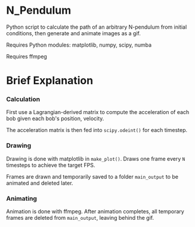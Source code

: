 # N_Pendulum
Python script to calculate the path of an arbitrary N-pendulum from initial conditions, then generate and animate images as a gif.

Requires Python modules: matplotlib, numpy, scipy, numba

Requires ffmpeg

# Brief Explanation

### Calculation
First use a Lagrangian-derived matrix to compute the acceleration of each bob given each bob's position, velocity. 

The acceleration matrix is then fed into `scipy.odeint()` for each timestep.

### Drawing
Drawing is done with matplotlib in `make_plot()`. Draws one frame every `N` timesteps to achieve the target FPS. 

Frames are drawn and temporarily saved to a folder `main_output` to be animated and deleted later.

### Animating
Animation is done with ffmpeg. After animation completes, all temporary frames are deleted from `main_output`, leaving behind the gif.
